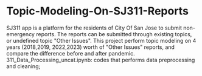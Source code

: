 # Topic-Modeling-On-SJ311-Reports
SJ311 app is a platform for the residents of City Of San Jose to submit non-emergency reports. The reports can be submitted through existing topics, or undefined topic "Other Issues". This project perform topic modeling on 4 years (2018,2019, 2022,2023) worth of "Other Issues" reports, and compare the difference before and after pandemic.
311_Data_Processing_uncat.ipynb: codes that performs data preprocessing and cleaning;
